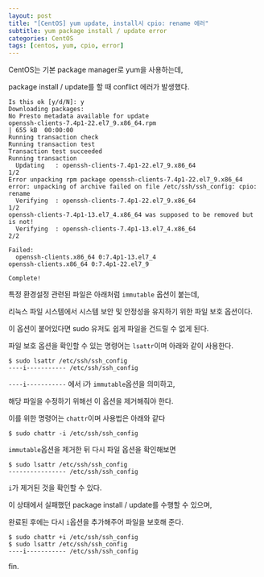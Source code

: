 ```yaml
---
layout: post
title: "[CentOS] yum update, install시 cpio: rename 에러"
subtitle: yum package install / update error
categories: CentOS
tags: [centos, yum, cpio, error]
---
```


CentOS는 기본 package manager로 yum을 사용하는데,

package install / update를 할 때 conflict 에러가 발생했다.

```shell
Is this ok [y/d/N]: y
Downloading packages:
No Presto metadata available for update
openssh-clients-7.4p1-22.el7_9.x86_64.rpm                                                              | 655 kB  00:00:00
Running transaction check
Running transaction test
Transaction test succeeded
Running transaction
  Updating   : openssh-clients-7.4p1-22.el7_9.x86_64                                                                      1/2
Error unpacking rpm package openssh-clients-7.4p1-22.el7_9.x86_64
error: unpacking of archive failed on file /etc/ssh/ssh_config: cpio: rename
  Verifying  : openssh-clients-7.4p1-22.el7_9.x86_64                                                                      1/2
openssh-clients-7.4p1-13.el7_4.x86_64 was supposed to be removed but is not!
  Verifying  : openssh-clients-7.4p1-13.el7_4.x86_64                                                                      2/2

Failed:
  openssh-clients.x86_64 0:7.4p1-13.el7_4                       openssh-clients.x86_64 0:7.4p1-22.el7_9

Complete!
```

특정 환경설정 관련된 파일은 아래처럼 `immutable` 옵션이 붙는데,

리눅스 파일 시스템에서 시스템 보안 및 안정성을 유지하기 위한 파일 보호 옵션이다.

이 옵션이 붙어있다면 sudo 유저도 쉽게 파일을 건드릴 수 없게 된다.

파일 보호 옵션을 확인할 수 있는 명령어는 `lsattr`이며 아래와 같이 사용한다.

```shell
$ sudo lsattr /etc/ssh/ssh_config
----i----------- /etc/ssh/ssh_config
```

`----i-----------` 에서 i가 `immutable`옵션을 의미하고,

해당 파일을 수정하기 위해선 이 옵션을 제거해줘야 한다.

이를 위한 명령어는 `chattr`이며 사용법은 아래와 같다

```shell
$ sudo chattr -i /etc/ssh/ssh_config
```

`immutable`옵션을 제거한 뒤 다시 파일 옵션을 확인해보면
```shell
$ sudo lsattr /etc/ssh/ssh_config
---------------- /etc/ssh/ssh_config
```

`i`가 제거된 것을 확인할 수 있다.

이 상태에서 실패했던 package install / update를 수행할 수 있으며,

완료된 후에는 다시 `i`옵션을 추가해주어 파일을 보호해 준다.

```shell
$ sudo chattr +i /etc/ssh/ssh_config
$ sudo lsattr /etc/ssh/ssh_config
----i----------- /etc/ssh/ssh_config
```

fin.

<html>
  <script async src="https://pagead2.googlesyndication.com/pagead/js/adsbygoogle.js?client=ca-pub-5795250395612169"
      crossorigin="anonymous"></script>

  <script src="https://utteranc.es/client.js"
          repo="helloahn/helloahn.github.io"
          issue-term="pathname"
          theme="dark-blue"
          crossorigin="anonymous"
          async>
  </script>
</html>
